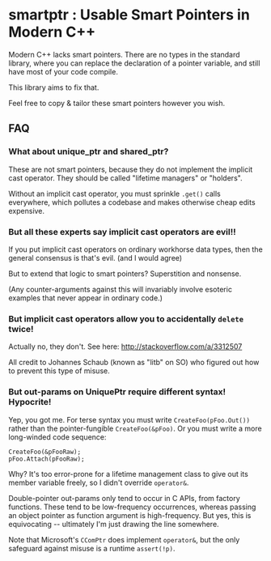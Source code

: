 # smartptr : Usable Smart Pointers in Modern C++

Modern C++ lacks smart pointers.  There are no types in the standard library,
where you can replace the declaration of a pointer variable, and still have
most of your code compile.

This library aims to fix that.

Feel free to copy & tailor these smart pointers however you wish.


## FAQ

### What about unique_ptr and shared_ptr?

These are not smart pointers, because they do not implement the implicit cast operator.
They should be called "lifetime managers" or "holders".

Without an implicit cast operator, you must sprinkle `.get()` calls everywhere, which
pollutes a codebase and makes otherwise cheap edits expensive.


### But all these experts say implicit cast operators are evil!!

If you put implicit cast operators on ordinary workhorse data types, then
the general consensus is that's evil.  (and I would agree)

But to extend that logic to smart pointers?  Superstition and nonsense.

(Any counter-arguments against this will invariably involve esoteric
examples that never appear in ordinary code.)


### But implicit cast operators allow you to accidentally `delete` twice!

Actually no, they don't.  See here: http://stackoverflow.com/a/3312507

All credit to Johannes Schaub (known as "litb" on SO)
who figured out how to prevent this type of misuse.


### But out-params on UniquePtr require different syntax!  Hypocrite!

Yep, you got me.  For terse syntax you must write `CreateFoo(pFoo.Out())`
rather than the pointer-fungible `CreateFoo(&pFoo)`.  Or you must write
a more long-winded code sequence:

```IFoo* pFooRaw = nullptr;
CreateFoo(&pFooRaw);
pFoo.Attach(pFooRaw);
```

Why?  It's too error-prone for a lifetime management class
to give out its member variable freely, so I didn't override `operator&`.

Double-pointer out-params only tend to occur in C APIs, from factory functions.
These tend to be low-frequency occurrences, whereas passing an object pointer
as function argument is high-frequency.  But yes, this is equivocating --
ultimately I'm just drawing the line somewhere.

Note that Microsoft's `CComPtr` does implement `operator&`, but the only
safeguard against misuse is a runtime `assert(!p)`.
